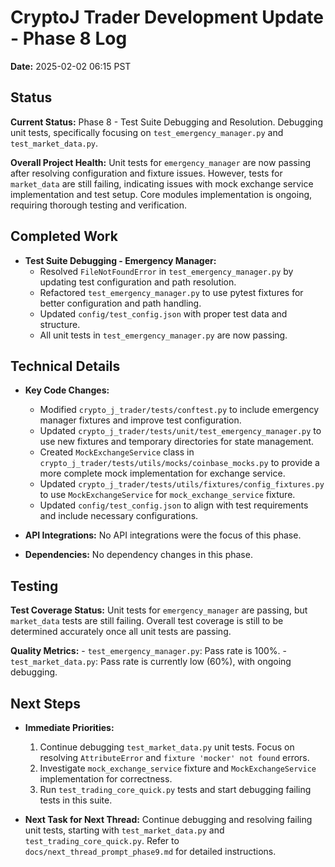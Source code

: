 # CryptoJ Trader Development Update - Phase 8 Log

**Date:** 2025-02-02 06:15 PST

## Status

**Current Status:** Phase 8 - Test Suite Debugging and Resolution. Debugging unit tests, specifically focusing on `test_emergency_manager.py` and `test_market_data.py`.

**Overall Project Health:** Unit tests for `emergency_manager` are now passing after resolving configuration and fixture issues. However, tests for `market_data` are still failing, indicating issues with mock exchange service implementation and test setup. Core modules implementation is ongoing, requiring thorough testing and verification.

## Completed Work

- **Test Suite Debugging - Emergency Manager:**
    - Resolved `FileNotFoundError` in `test_emergency_manager.py` by updating test configuration and path resolution.
    - Refactored `test_emergency_manager.py` to use pytest fixtures for better configuration and path handling.
    - Updated `config/test_config.json` with proper test data and structure.
    - All unit tests in `test_emergency_manager.py` are now passing.

## Technical Details

- **Key Code Changes:**
    - Modified `crypto_j_trader/tests/conftest.py` to include emergency manager fixtures and improve test configuration.
    - Updated `crypto_j_trader/tests/unit/test_emergency_manager.py` to use new fixtures and temporary directories for state management.
    - Created `MockExchangeService` class in `crypto_j_trader/tests/utils/mocks/coinbase_mocks.py` to provide a more complete mock implementation for exchange service.
    - Updated `crypto_j_trader/tests/utils/fixtures/config_fixtures.py` to use `MockExchangeService` for `mock_exchange_service` fixture.
    - Updated `config/test_config.json` to align with test requirements and include necessary configurations.

- **API Integrations:** No API integrations were the focus of this phase.

- **Dependencies:** No dependency changes in this phase.

## Testing

**Test Coverage Status:** Unit tests for `emergency_manager` are passing, but `market_data` tests are still failing. Overall test coverage is still to be determined accurately once all unit tests are passing.

**Quality Metrics:** 
    - `test_emergency_manager.py`: Pass rate is 100%.
    - `test_market_data.py`: Pass rate is currently low (60%), with ongoing debugging.

## Next Steps

- **Immediate Priorities:**
    1. Continue debugging `test_market_data.py` unit tests. Focus on resolving `AttributeError` and `fixture 'mocker' not found` errors.
    2. Investigate `mock_exchange_service` fixture and `MockExchangeService` implementation for correctness.
    3. Run `test_trading_core_quick.py` tests and start debugging failing tests in this suite.

- **Next Task for Next Thread:** Continue debugging and resolving failing unit tests, starting with `test_market_data.py` and `test_trading_core_quick.py`. Refer to `docs/next_thread_prompt_phase9.md` for detailed instructions.